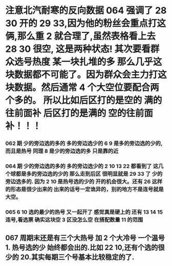 # 注意北汽耐寒的反向数据 064 强调了 28 30 开的 29 33,因为他的粉丝会重点打这俩,那么重 2 就合理了,虽然表格看上去 28 30 很空, 这是两种状态! 其次要看群众选号热度 某一块扎堆的多 那么几乎这块数据都不可能了。因为群众会主力打这块数据。然后通常 4 个大空位要配合两个多的。 所以比如后区打的是空的 满的往前面补 后区打的是满的 空的往前面补！！！

### 062 期 少的旁边选的多的 多的旁边选少的 6 9 是多的旁边选的少的,而且是热号 同理 8 是少的旁边选的多 只是靠的近

### 064 期 少的旁边选的多的 多的旁边选少的 2 10 13 22 都看到了 这几个球都是多的旁边选的少的 那么走到后区 很明显就是 29 33 了 少的旁边选多的. 因为 2 10 是热号选的少的 开的机会很大。还有 26 这样的形态是很少出来的 出来的话号一定诡异的，别的地方不是连号就是大空。

### 065 6 10 选的最少的热号 又一起开了 感觉真是硬上的 还有 13 14 15 连号,看选票 确实这块空 3 区没怎么空 在搭配数量 11 的范围

## 067 周期末还是有三个大热号 加 2 个大冷号 一个温号 1. 热号选的少 始终都会出的.比如 22 10,还有个选的很少的 20.其实每期三个号基本比较稳定的了.
